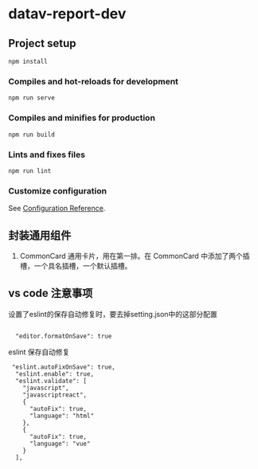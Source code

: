 # datav-report-dev

## Project setup

```
npm install
```

### Compiles and hot-reloads for development

```
npm run serve
```

### Compiles and minifies for production

```
npm run build
```

### Lints and fixes files

```
npm run lint
```

### Customize configuration

See [Configuration Reference](https://cli.vuejs.org/config/).

## 封装通用组件

1. CommonCard 通用卡片，用在第一排。在 CommonCard 中添加了两个插槽，一个具名插槽，一个默认插槽。 

## vs code 注意事项

设置了eslint的保存自动修复时，要去掉setting.json中的这部分配置

```

  "editor.formatOnSave": true
```


eslint 保存自动修复
```
 "eslint.autoFixOnSave": true,
  "eslint.enable": true,
  "eslint.validate": [
    "javascript",
    "javascriptreact",
    {
      "autoFix": true,
      "language": "html"
    },
    {
      "autoFix": true,
      "language": "vue"
    }
  ],
```